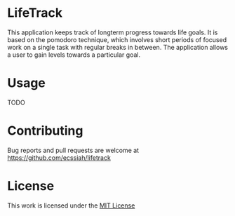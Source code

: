 # LifeTrack

This application keeps track of longterm progress towards life goals. It is based on the pomodoro technique, which involves short periods of focused work on a single task with regular breaks in between. The application allows a user to gain levels towards a particular goal. 

# Usage

TODO

# Contributing

Bug reports and pull requests are welcome at https://github.com/ecssiah/lifetrack

# License

This work is licensed under the [MIT License](https://github.com/ecssiah/lifetrack/blob/master/LICENSE.txt)

